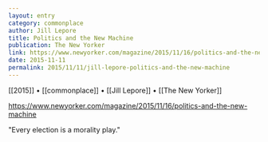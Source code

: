 ```yaml
---
layout: entry
category: commonplace
author: Jill Lepore
title: Politics and the New Machine
publication: The New Yorker
link: https://www.newyorker.com/magazine/2015/11/16/politics-and-the-new-machine
date: 2015-11-11
permalink: 2015/11/11/jill-lepore-politics-and-the-new-machine
---
```


[[2015]] • [[commonplace]] • [[Jill Lepore]] • [[The New Yorker]]

https://www.newyorker.com/magazine/2015/11/16/politics-and-the-new-machine

"Every election is a morality play."

